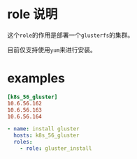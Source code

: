 # role 说明
这个`role`的作用是部署一个`glusterfs`的集群。

目前仅支持使用`yum`来进行安装。





# examples

```ini
[k8s_56_gluster]
10.6.56.162
10.6.56.163
10.6.56.164

```

```yaml
- name: install gluster
  hosts: k8s_56_gluster
  roles:
    - role: gluster_install
```

